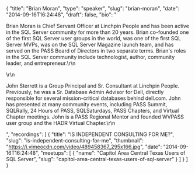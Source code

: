 {
  "title": "Brian Moran",
  "type": "speaker",
  "slug": "brian-moran",
  "date": "2014-09-16T16:24:48",
  "draft": false,
  "bio": "<p>Brian Moran is Chief Servant Officer at Linchpin People and has been active in the SQL Server community for more than 20 years. Brian co-founded one of the first SQL Server user groups in the world, was one of the first SQL Server MVPs, was on the SQL Server Magazine launch team, and has served on the PASS Board of Directors in two separate terms. Brian's roles in the SQL Server community include technologist, author, community leader, and entrepreneur.\r\n</p>\r\n<p>John Sterrett is a Group Principal and Sr. Consultant at Linchpin People. Previously, he was a Sr. Database Admin Advisor for Dell, directly responsible for several mission-critical databases behind dell.com. John has presented at many community events, including PASS Summit, SQLRally, 24 Hours of PASS, SQLSaturdays, PASS Chapters, and Virtual Chapter meetings. John is a PASS Regional Mentor and founded WVPASS user group and the HADR Virtual Chapter.\r\n</p>",
  "recordings": [
    {
      "title": "IS INDEPENDENT CONSULTING FOR ME?",
      "slug": "is-independent-consulting-for-me",
      "thumbnail": "https://i.vimeocdn.com/video/489458367_295x166.jpg",
      "date": "2014-09-16T16:24:48",
      "meetups": [
        {
          "name": "Capitol Area Central Texas Users of SQL Server",
          "slug": "capitol-area-central-texas-users-of-sql-server"
        }
      ]
    }
  ]
}